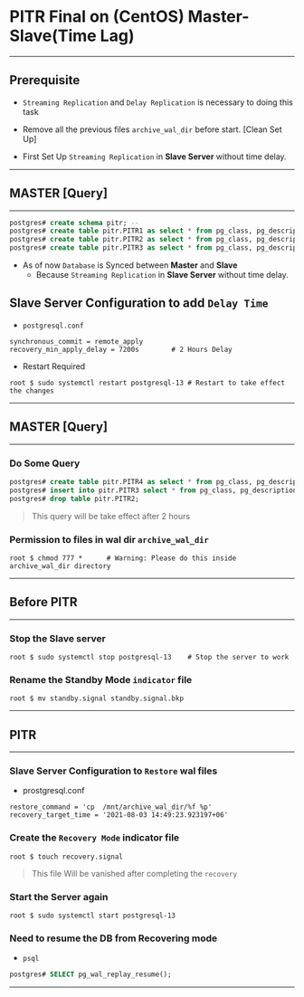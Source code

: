 # **PITR Final on (CentOS) Master-Slave(Time Lag)**

---

## Prerequisite

- `Streaming Replication` and `Delay Replication` is necessary to doing this task

- Remove all the previous files `archive_wal_dir` before start. [Clean Set Up]

- First Set Up `Streaming Replication` in **Slave Server** without time delay.

---

## MASTER [Query]

---

```sql
postgres# create schema pitr; --
postgres# create table pitr.PITR1 as select * from pg_class, pg_description; --2289009	--
postgres# create table pitr.PITR2 as select * from pg_class, pg_description; --2303052	--
postgres# create table pitr.PITR3 as select * from pg_class, pg_description; --2317095	--
```

- As of now `Database` is Synced between **Master** and **Slave**
	- Because `Streaming Replication` in **Slave Server** without time delay.

## Slave Server Configuration to add `Delay Time`

- `postgresql.conf`

```shell
synchronous_commit = remote_apply
recovery_min_apply_delay = 7200s		# 2 Hours Delay
```

- Restart Required

```shell
root $ sudo systemctl restart postgresql-13	# Restart to take effect the changes
```

---

## MASTER [Query]

---

### Do Some Query

```sql
postgres# create table pitr.PITR4 as select * from pg_class, pg_description; --2317095	
postgres# insert into pitr.PITR3 select * from pg_class, pg_description;	 --4810095 [2*1] ==> NOTE TIME TO PITR
postgres# drop table pitr.PITR2;					
```			

> This query will be take effect after 2 hours 

### Permission to files in wal dir `archive_wal_dir`

```shell
root $ chmod 777 *		# Warning: Please do this inside archive_wal_dir directory
```

---

## Before PITR

---

### Stop the Slave server

```shell
root $ sudo systemctl stop postgresql-13	# Stop the server to work
```

### Rename the **Standby Mode** `indicator` file

```shell
root $ mv standby.signal standby.signal.bkp
```

---

## PITR

---

### Slave Server Configuration to `Restore` wal files

- prostgresql.conf

```shell
restore_command = 'cp  /mnt/archive_wal_dir/%f %p'
recovery_target_time = '2021-08-03 14:49:23.923197+06'
```

### Create the `Recovery Mode` indicator file

```shell
root $ touch recovery.signal
```

> This file Will be vanished after completing the `recovery`

### Start the Server again

```shell
root $ sudo systemctl start postgresql-13
```

### Need to resume the DB from Recovering mode

- `psql`

```sql
postgres# SELECT pg_wal_replay_resume(); 
```

---











